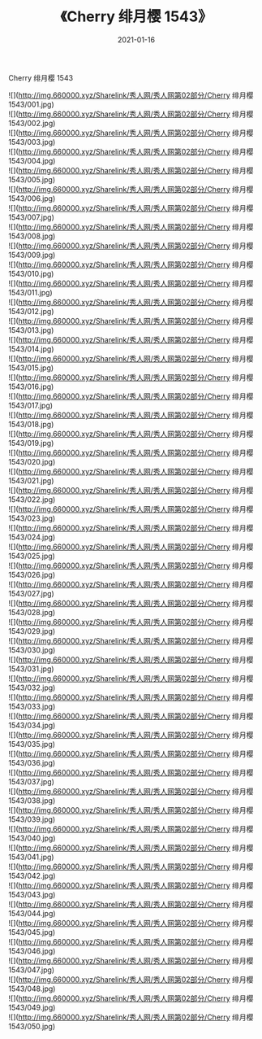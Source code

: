 ﻿---
layout: post
title:  《Cherry 绯月樱 1543》
date:   2021-01-16
img: http://img.660000.xyz/Sharelink/秀人网/秀人网第02部分/Cherry 绯月樱 1543/000.jpg
categories: [美女, 清纯, 唯美]
---

Cherry 绯月樱 1543

  ![](http://img.660000.xyz/Sharelink/秀人网/秀人网第02部分/Cherry 绯月樱 1543/001.jpg) <br> ![](http://img.660000.xyz/Sharelink/秀人网/秀人网第02部分/Cherry 绯月樱 1543/002.jpg) <br> ![](http://img.660000.xyz/Sharelink/秀人网/秀人网第02部分/Cherry 绯月樱 1543/003.jpg) <br> ![](http://img.660000.xyz/Sharelink/秀人网/秀人网第02部分/Cherry 绯月樱 1543/004.jpg) <br> ![](http://img.660000.xyz/Sharelink/秀人网/秀人网第02部分/Cherry 绯月樱 1543/005.jpg) <br> ![](http://img.660000.xyz/Sharelink/秀人网/秀人网第02部分/Cherry 绯月樱 1543/006.jpg) <br> ![](http://img.660000.xyz/Sharelink/秀人网/秀人网第02部分/Cherry 绯月樱 1543/007.jpg) <br> ![](http://img.660000.xyz/Sharelink/秀人网/秀人网第02部分/Cherry 绯月樱 1543/008.jpg) <br> ![](http://img.660000.xyz/Sharelink/秀人网/秀人网第02部分/Cherry 绯月樱 1543/009.jpg) <br> ![](http://img.660000.xyz/Sharelink/秀人网/秀人网第02部分/Cherry 绯月樱 1543/010.jpg) <br> ![](http://img.660000.xyz/Sharelink/秀人网/秀人网第02部分/Cherry 绯月樱 1543/011.jpg) <br> ![](http://img.660000.xyz/Sharelink/秀人网/秀人网第02部分/Cherry 绯月樱 1543/012.jpg) <br> ![](http://img.660000.xyz/Sharelink/秀人网/秀人网第02部分/Cherry 绯月樱 1543/013.jpg) <br> ![](http://img.660000.xyz/Sharelink/秀人网/秀人网第02部分/Cherry 绯月樱 1543/014.jpg) <br> ![](http://img.660000.xyz/Sharelink/秀人网/秀人网第02部分/Cherry 绯月樱 1543/015.jpg) <br> ![](http://img.660000.xyz/Sharelink/秀人网/秀人网第02部分/Cherry 绯月樱 1543/016.jpg) <br> ![](http://img.660000.xyz/Sharelink/秀人网/秀人网第02部分/Cherry 绯月樱 1543/017.jpg) <br> ![](http://img.660000.xyz/Sharelink/秀人网/秀人网第02部分/Cherry 绯月樱 1543/018.jpg) <br> ![](http://img.660000.xyz/Sharelink/秀人网/秀人网第02部分/Cherry 绯月樱 1543/019.jpg) <br> ![](http://img.660000.xyz/Sharelink/秀人网/秀人网第02部分/Cherry 绯月樱 1543/020.jpg) <br> ![](http://img.660000.xyz/Sharelink/秀人网/秀人网第02部分/Cherry 绯月樱 1543/021.jpg) <br> ![](http://img.660000.xyz/Sharelink/秀人网/秀人网第02部分/Cherry 绯月樱 1543/022.jpg) <br> ![](http://img.660000.xyz/Sharelink/秀人网/秀人网第02部分/Cherry 绯月樱 1543/023.jpg) <br> ![](http://img.660000.xyz/Sharelink/秀人网/秀人网第02部分/Cherry 绯月樱 1543/024.jpg) <br> ![](http://img.660000.xyz/Sharelink/秀人网/秀人网第02部分/Cherry 绯月樱 1543/025.jpg) <br> ![](http://img.660000.xyz/Sharelink/秀人网/秀人网第02部分/Cherry 绯月樱 1543/026.jpg) <br> ![](http://img.660000.xyz/Sharelink/秀人网/秀人网第02部分/Cherry 绯月樱 1543/027.jpg) <br> ![](http://img.660000.xyz/Sharelink/秀人网/秀人网第02部分/Cherry 绯月樱 1543/028.jpg) <br> ![](http://img.660000.xyz/Sharelink/秀人网/秀人网第02部分/Cherry 绯月樱 1543/029.jpg) <br> ![](http://img.660000.xyz/Sharelink/秀人网/秀人网第02部分/Cherry 绯月樱 1543/030.jpg) <br> ![](http://img.660000.xyz/Sharelink/秀人网/秀人网第02部分/Cherry 绯月樱 1543/031.jpg) <br> ![](http://img.660000.xyz/Sharelink/秀人网/秀人网第02部分/Cherry 绯月樱 1543/032.jpg) <br> ![](http://img.660000.xyz/Sharelink/秀人网/秀人网第02部分/Cherry 绯月樱 1543/033.jpg) <br> ![](http://img.660000.xyz/Sharelink/秀人网/秀人网第02部分/Cherry 绯月樱 1543/034.jpg) <br> ![](http://img.660000.xyz/Sharelink/秀人网/秀人网第02部分/Cherry 绯月樱 1543/035.jpg) <br> ![](http://img.660000.xyz/Sharelink/秀人网/秀人网第02部分/Cherry 绯月樱 1543/036.jpg) <br> ![](http://img.660000.xyz/Sharelink/秀人网/秀人网第02部分/Cherry 绯月樱 1543/037.jpg) <br> ![](http://img.660000.xyz/Sharelink/秀人网/秀人网第02部分/Cherry 绯月樱 1543/038.jpg) <br> ![](http://img.660000.xyz/Sharelink/秀人网/秀人网第02部分/Cherry 绯月樱 1543/039.jpg) <br> ![](http://img.660000.xyz/Sharelink/秀人网/秀人网第02部分/Cherry 绯月樱 1543/040.jpg) <br> ![](http://img.660000.xyz/Sharelink/秀人网/秀人网第02部分/Cherry 绯月樱 1543/041.jpg) <br> ![](http://img.660000.xyz/Sharelink/秀人网/秀人网第02部分/Cherry 绯月樱 1543/042.jpg) <br> ![](http://img.660000.xyz/Sharelink/秀人网/秀人网第02部分/Cherry 绯月樱 1543/043.jpg) <br> ![](http://img.660000.xyz/Sharelink/秀人网/秀人网第02部分/Cherry 绯月樱 1543/044.jpg) <br> ![](http://img.660000.xyz/Sharelink/秀人网/秀人网第02部分/Cherry 绯月樱 1543/045.jpg) <br> ![](http://img.660000.xyz/Sharelink/秀人网/秀人网第02部分/Cherry 绯月樱 1543/046.jpg) <br> ![](http://img.660000.xyz/Sharelink/秀人网/秀人网第02部分/Cherry 绯月樱 1543/047.jpg) <br> ![](http://img.660000.xyz/Sharelink/秀人网/秀人网第02部分/Cherry 绯月樱 1543/048.jpg) <br> ![](http://img.660000.xyz/Sharelink/秀人网/秀人网第02部分/Cherry 绯月樱 1543/049.jpg) <br> ![](http://img.660000.xyz/Sharelink/秀人网/秀人网第02部分/Cherry 绯月樱 1543/050.jpg) <br>